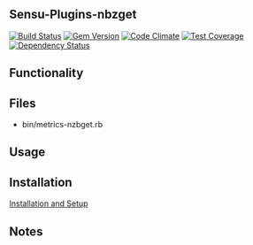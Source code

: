 ## Sensu-Plugins-nbzget

[![Build Status](https://travis-ci.org/sensu-plugins/sensu-plugins-nbzget.svg?branch=master)](https://travis-ci.org/sensu-plugins/sensu-plugins-nbzget)
[![Gem Version](https://badge.fury.io/rb/sensu-plugins-nbzget.svg)](http://badge.fury.io/rb/sensu-plugins-nbzget)
[![Code Climate](https://codeclimate.com/github/sensu-plugins/sensu-plugins-nbzget/badges/gpa.svg)](https://codeclimate.com/github/sensu-plugins/sensu-plugins-nbzget)
[![Test Coverage](https://codeclimate.com/github/sensu-plugins/sensu-plugins-nbzget/badges/coverage.svg)](https://codeclimate.com/github/sensu-plugins/sensu-plugins-nbzget)
[![Dependency Status](https://gemnasium.com/sensu-plugins/sensu-plugins-nbzget.svg)](https://gemnasium.com/sensu-plugins/sensu-plugins-nbzget)

## Functionality

## Files
 * bin/metrics-nzbget.rb

## Usage

## Installation

[Installation and Setup](https://github.com/sensu-plugins/documentation/blob/master/user_docs/installation_instructions.md)

## Notes
